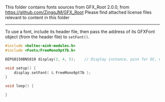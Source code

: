 This folder contains fonts sources from GFX_Root 2.0.0, from https://github.com/ZinggJM/GFX_Root
Please find attached license files relevant to content in this folder

___

To use a font, include its header file, then pass the address of its GFXFont object (from the header file) to `setFont()`.

```cpp
#include <heltec-eink-modules.h>
#include <Fonts/FreeMono9pt7b.h>

DEPG0150BNS810 display(2, 4, 5);    // Display instance, pins for DC, CS, and BUSY set.

void setup() {
    display.setFont( & FreeMono9pt7b );
}

void loop() {

}
```